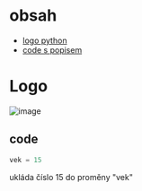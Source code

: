 # obsah
- [logo python](#Logo)
- [code s popisem](#code)
# Logo
![image](https://github.com/user-attachments/assets/d3cbf398-91a1-48eb-ac3c-b5c4c6c01237)

## code
```python
vek = 15
```
ukláda číslo 15 do proměny "vek"
